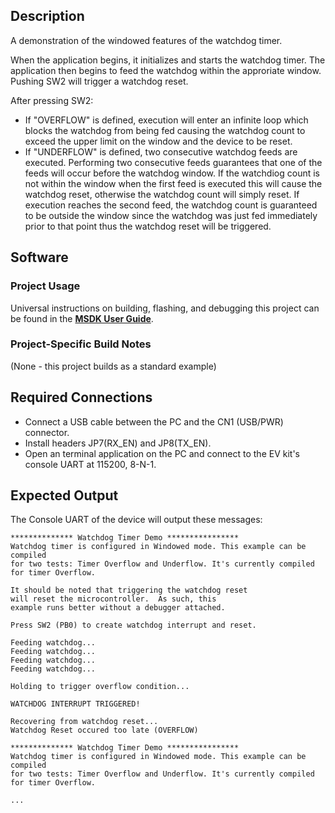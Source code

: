 ## Description

A demonstration of the windowed features of the watchdog timer.

When the application begins, it initializes and starts the watchdog timer. The application then begins to feed the watchdog within the approriate  window.  Pushing SW2 will trigger a watchdog reset.

After pressing SW2:
- If "OVERFLOW" is defined, execution will enter an infinite loop which blocks the watchdog from being fed causing the watchdog count to exceed the upper limit on the window and the device to be reset. 
- If "UNDERFLOW" is defined, two consecutive watchdog feeds are executed. Performing two consecutive feeds guarantees that one of the feeds will occur before the watchdog window. If the watchdiog count is not within the window when the first feed is executed this will cause the watchdog reset, otherwise the watchdog count will simply reset. If execution reaches the second feed, the watchdog count is guaranteed to be outside the window since the watchdog was just fed immediately prior to that point thus the watchdog reset will be triggered.



## Software

### Project Usage

Universal instructions on building, flashing, and debugging this project can be found in the **[MSDK User Guide](https://analog-devices-msdk.github.io/msdk/USERGUIDE/)**.

### Project-Specific Build Notes

(None - this project builds as a standard example)

## Required Connections
-   Connect a USB cable between the PC and the CN1 (USB/PWR) connector.
-   Install headers JP7(RX\_EN) and JP8(TX\_EN).
-   Open an terminal application on the PC and connect to the EV kit's console UART at 115200, 8-N-1.

## Expected Output

The Console UART of the device will output these messages:

```
************** Watchdog Timer Demo ****************
Watchdog timer is configured in Windowed mode. This example can be compiled
for two tests: Timer Overflow and Underflow. It's currently compiled for timer Overflow.

It should be noted that triggering the watchdog reset
will reset the microcontroller.  As such, this
example runs better without a debugger attached.

Press SW2 (PB0) to create watchdog interrupt and reset.

Feeding watchdog...
Feeding watchdog...
Feeding watchdog...
Feeding watchdog...

Holding to trigger overflow condition...

WATCHDOG INTERRUPT TRIGGERED!

Recovering from watchdog reset...
Watchdog Reset occured too late (OVERFLOW)

************** Watchdog Timer Demo ****************
Watchdog timer is configured in Windowed mode. This example can be compiled
for two tests: Timer Overflow and Underflow. It's currently compiled for timer Overflow.

...
```

